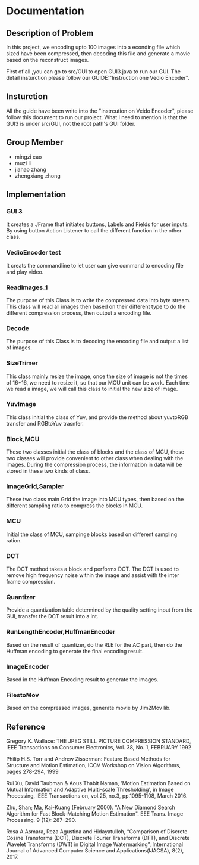 # Documentation
## Description of Problem
In this project, we encoding upto 100 images into a econding file which sized have been compressed, then decoding this file and generate a movie based on the reconstruct images.

First of all ,you can go to src/GUI to open GUI3.java to run our GUI. The detail insturction please follow our GUIDE:"Instruction one Vedio Encoder".

## Insturction
All the guide have been write into the "Instrcution on Veido Encoder", please follow this document to run our project. What I need to mention is that the GUI3 is under src/GUI, not the root path's GUI folder.

## Group Member
* mingzi cao
* muzi li
* jiahao zhang
* zhengxiang zhong


## Implementation

### GUI 3
It creates a JFrame that initiates buttons, Labels and Fields for user inputs. By using button Action Listener to call the different function in the other class.

### VedioEncoder test
It creats the commandline to let user can give command to encoding file and play video.

### ReadImages_1
The purpose of this Class is to write the compressed data into byte stream. This class will read all images then based on their different type  to do the different compression process, then output a encoding file.

### Decode
The purpose of this Class is to decoding the encoding file and output a list of images.

### SizeTrimer
This class mainly resize the image, once the size of image is not the times of 16*16, we need to resize it, so that our MCU unit can be work. Each time we read a image, we will call this class to initial the new size of image. 

### YuvImage
This class initial the class of Yuv, and provide the method about yuvtoRGB transfer and RGBtoYuv trasnfer.

### Block,MCU
These two classes initial the class of blocks and the class of MCU, these two classes will provide convenient to other class  when dealing with the images. During the compression process, the information in data will be stored in these two kinds of class.

### ImageGrid,Sampler
These two class main Grid the image into MCU types, then based on the different sampling ratio to compress the blocks in MCU.

### MCU
Initial the class of MCU, sampinge blocks based on different sampling ration.

### DCT
The DCT method takes a block and performs DCT. The DCT is used to remove high frequency noise within the image and assist with the inter frame compression. 

### Quantizer
Provide a quantization table determined by the quality setting input from the GUI, transfer the DCT result into a int.

### RunLengthEncoder,HuffmanEncoder
Based on the result of quantizer, do the RLE for the AC part, then do the Huffman encoding to generate the final encoding result.
### ImageEncoder
Based in the Huffman Encoding result to generate the images.

### FilestoMov
Based on the compressed images, generate movie by Jim2Mov lib.


## Reference
Gregory K. Wallace: THE JPEG STILL PICTURE COMPRESSION STANDARD, IEEE Transactions on Consumer Electronics, Vol. 38, No. 1, FEBRUARY 1992

Philip H.S. Torr and Andrew Zisserman: Feature Based Methods for Structure and Motion Estimation, ICCV Workshop on Vision Algorithms, pages 278-294, 1999         

Rui Xu, David Taubman & Aous Thabit Naman, 'Motion Estimation Based on Mutual Information and Adaptive Multi-scale Thresholding', in Image Processing, IEEE Transactions on, vol.25, no.3, pp.1095-1108, March 2016.  

Zhu, Shan; Ma, Kai-Kuang (February 2000). "A New Diamond Search Algorithm for Fast Block-Matching Motion Estimation". EEE Trans. Image Processing. 9 (12): 287–290.

Rosa A Asmara, Reza Agustina and Hidayatulloh, “Comparison of Discrete Cosine Transforms (DCT), Discrete Fourier Transforms (DFT), and Discrete Wavelet Transforms (DWT) in Digital Image Watermarking”, International Journal of Advanced Computer Science and Applications(IJACSA), 8(2), 2017.
